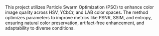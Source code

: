 This project utilizes Particle Swarm Optimization (PSO) to enhance color image quality across HSV, YCbCr, and LAB color spaces. The method optimizes parameters to improve metrics like PSNR, SSIM, and entropy, ensuring natural color preservation, artifact-free enhancement, and adaptability to diverse conditions.
